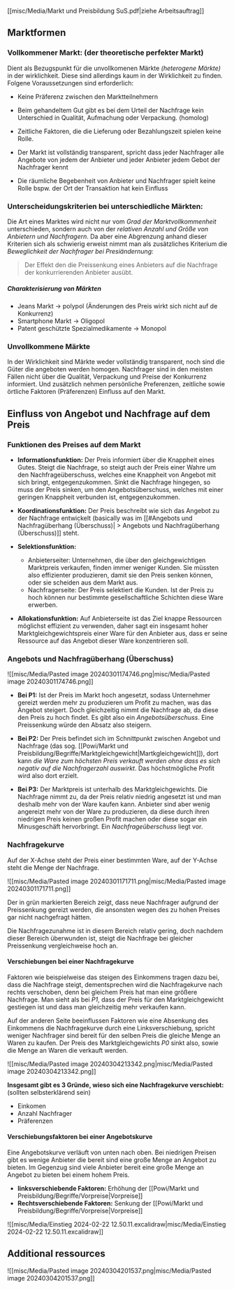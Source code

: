 
[[misc/Media/Markt und Preisbildung SuS.pdf|ziehe Arbeitsauftrag]]

## Marktformen

### Vollkommener Markt: (der theoretische perfekter Markt)

Dient als Bezugspunkt für die unvollkomenen Märkte *(heterogene Märkte)* in der wirklichkeit. Diese sind allerdings kaum in der Wirklichkeit zu finden. Folgene Voraussetzungen sind erforderlich: 

- Keine Präferenz zwischen den Marktteilnehmern

- Beim gehandeltem Gut gibt es bei dem Urteil der Nachfrage kein Unterschied in Qualität, Aufmachung oder Verpackung. (homolog)

- Zeitliche Faktoren, die die Lieferung oder Bezahlungszeit spielen keine Rolle. 
  
- Der Markt ist vollständig transparent, spricht dass jeder Nachfrager alle Angebote von jedem der Anbieter und jeder Anbieter jedem Gebot der Nachfrager kennt 

- Die räumliche Begebenheit von Anbieter und Nachfrager spielt keine Rolle bspw. der Ort der Transaktion hat kein Einfluss 


### Unterscheidungskriterien bei unterschiedliche Märkten:

Die Art eines Marktes wird nicht nur vom *Grad der Marktvollkommenheit* unterschieden, sondern auch von der *relativen Anzahl und Größe von Anbietern und Nachfragern*. Da aber eine Abgrenzung anhand dieser Kriterien sich als schwierig erweist nimmt man als zusätzliches Kriterium die *Beweglichkeit der Nachfrager bei Presiändernung:*

> Der Effekt den die Preissenkung eines Anbieters auf die Nachfrage der konkurrierenden Anbieter ausübt. 

##### Charakterisierung von Märkten 
- Jeans Markt → polypol (Änderungen des Preis wirkt sich nicht auf de Konkurrenz)
- Smartphone Markt → Oligopol
- Patent geschützte Spezialmedikamente → Monopol

### Unvollkommene Märkte 

In der Wirklichkeit sind Märkte weder vollständig transparent, noch sind die Güter die angeboten werden homogen. Nachfrager sind in den meisten Fällen nicht über die Qualität, Verpackung und Preise der Konkurrenz informiert. Und zusätzlich nehmen persönliche Preferenzen, zeitliche sowie örtliche Faktoren (Präferenzen) Einfluss auf den Markt. 

## Einfluss von Angebot und Nachfrage auf dem Preis

### Funktionen des Preises auf dem Markt 

- **Informationsfunktion:** Der Preis informiert über die Knappheit eines Gutes. Steigt die Nachfrage, so steigt auch der Preis einer Wahre um den Nachfrageüberschuss, welches eine Knappheit von Angebot mit sich bringt, entgegenzukommen. Sinkt die Nachfrage hingegen, so muss der Preis sinken, um den Angebotsüberschuss, welches mit einer geringen Knappheit verbunden ist, entgegenzukommen. 
  
- **Koordinationsfunktion:** Der Preis beschreibt wie sich das Angebot zu der Nachfrage entwickelt (basically was im [[#Angebots und Nachfragüberhang (Überschuss)| > Angebots und Nachfragüberhang (Überschuss)]] steht.  
  
- **Selektionsfunktion:** 
	- Anbieterseiter: Unternehmen, die über den gleichgewichtigen Marktpreis verkaufen, finden immer weniger Kunden. Sie müssten also effizienter produzieren, damit sie den Preis senken können, oder sie scheiden aus dem Markt aus. 
	- Nachfragerseite: Der Preis selektiert die Kunden. Ist der Preis zu hoch können nur bestimmte gesellschaftliche Schichten diese Ware erwerben.

- **Allokationsfunktion:** Auf Anbieterseite ist das Ziel knappe Ressourcen möglichst effizient zu verwenden, daher sagt ein insgesamt hoher Marktgleichgewichtspreis einer Ware für den Anbieter aus, dass er seine Ressource auf das Angebot dieser Ware konzentrieren soll.


### Angebots und Nachfragüberhang (Überschuss)

![[misc/Media/Pasted image 20240301174746.png|misc/Media/Pasted image 20240301174746.png]]

- **Bei P1:** Ist der Preis im Markt hoch angesetzt, sodass Unternehmer gereizt werden mehr zu produzieren um Profit zu machen, was das Angebot steigert. Doch gleichzeitig nimmt die Nachfrage ab, da diese den Preis zu hoch findet. Es gibt also ein *Angebotsüberschuss*. Eine Preissenkung würde den Absatz also steigern.  
  
- **Bei P2:** Der Preis befindet sich im Schnittpunkt zwischen Angebot und Nachfrage (das sog. [[Powi/Markt und Preisbildung/Begriffe/Marktgleichgewicht|Martkgleichgewicht]]), dort kann *die Ware zum höchsten Preis verkauft werden ohne dass es sich negativ auf die Nachfragerzahl auswirkt*. Das höchstmögliche Profit wird also dort erzielt.
  
- **Bei P3:** Der Marktpreis ist unterhalb des Marktgleichgewichts. Die Nachfrage nimmt zu, da der Preis relativ niedrig angesetzt ist und man deshalb mehr von der Ware kaufen kann. Anbieter sind aber wenig angereizt mehr von der Ware zu produzieren, da diese durch ihren niedrigen Preis keinen großen Profit machen oder diese sogar ein Minusgeschäft hervorbringt. Ein *Nachfrageüberschuss* liegt vor.

### Nachfragekurve
Auf der X-Achse steht der Preis einer bestimmten Ware, auf der Y-Achse steht die Menge der Nachfrage.

![[misc/Media/Pasted image 20240301171711.png|misc/Media/Pasted image 20240301171711.png]]

Der in grün markierten Bereich zeigt, dass neue Nachfrager aufgrund der Preissenkung gereizt werden, die ansonsten wegen des zu hohen Preises gar nicht nachgefragt hätten. 

Die Nachfragezunahme ist in diesem Bereich relativ gering, doch nachdem dieser Bereich überwunden ist, steigt die Nachfrage bei gleicher Preissenkung vergleichweise hoch an. 

#### Verschiebungen bei einer Nachfragekurve 

Faktoren wie beispielweise das steigen des Einkommens tragen dazu bei, dass die Nachfrage steigt, dementsprechen wird die Nachfragekurve nach rechts verschoben, denn bei gleichem Preis hat man eine größere Nachfrage. Man sieht als bei *P1*, dass der Preis für den Marktgleichgewicht gestiegen ist und dass man gleichzeitig mehr verkaufen kann. 

Auf der anderen Seite beeinflussen Faktoren wie eine Absenkung des Einkommens die Nachfragekurve durch eine Linksverschiebung, spricht weniger Nachfrager sind bereit für den selben Preis die gleiche Menge an Waren zu kaufen. Der Preis des Marktgleichgewichts *P0* sinkt also, sowie die Menge an Waren die verkauft werden.

![[misc/Media/Pasted image 20240304213342.png|misc/Media/Pasted image 20240304213342.png]]

**Insgesamt gibt es 3 Gründe, wieso sich eine Nachfragekurve verschiebt:** (sollten selbsterklärend sein)
- Einkomen 
- Anzahl Nachfrager 
- Präferenzen
#### Verschiebungsfaktoren bei einer Angebotskurve
Eine Angebotskurve verläuft von unten nach oben. Bei niedrigen Preisen gibt es wenige Anbieter die bereit sind eine große Menge an Angebot zu bieten. Im Gegenzug sind viele Anbieter bereit eine große Menge an Angebot zu bieten bei einem hohem Preis. 

- **linksverschiebende Faktoren:** Erhöhung der [[Powi/Markt und Preisbildung/Begriffe/Vorpreise|Vorpreise]]
- **Rechtsverschiebende Faktoren:** Senkung der [[Powi/Markt und Preisbildung/Begriffe/Vorpreise|Vorpreise]] 

![[misc/Media/Einstieg 2024-02-22 12.50.11.excalidraw|misc/Media/Einstieg 2024-02-22 12.50.11.excalidraw]]

## Additional ressources

![[misc/Media/Pasted image 20240304201537.png|misc/Media/Pasted image 20240304201537.png]]